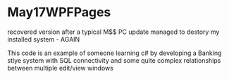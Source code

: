 # May17WPFPages
recovered version after a typical M$$ PC update managed to destory my installed system - AGAIN

This code is an example of someone learning c# by developing a Banking stlye system with SQL connectivity and some quite complex relationships between multiple edit/view windows

